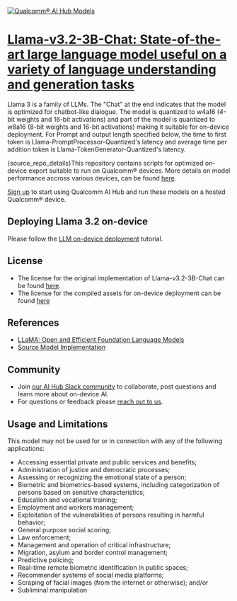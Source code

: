 [![Qualcomm® AI Hub Models](https://qaihub-public-assets.s3.us-west-2.amazonaws.com/qai-hub-models/quic-logo.jpg)](../../README.md)


# [Llama-v3.2-3B-Chat: State-of-the-art large language model useful on a variety of language understanding and generation tasks](https://aihub.qualcomm.com/models/llama_v3_2_3b_chat_quantized)

Llama 3 is a family of LLMs. The "Chat" at the end indicates that the model is optimized for chatbot-like dialogue. The model is quantized to w4a16 (4-bit weights and 16-bit activations) and part of the model is quantized to w8a16 (8-bit weights and 16-bit activations) making it suitable for on-device deployment. For Prompt and output length specified below, the time to first token is Llama-PromptProcessor-Quantized's latency and average time per addition token is Llama-TokenGenerator-Quantized's latency.

{source_repo_details}This repository contains scripts for optimized on-device
export suitable to run on Qualcomm® devices. More details on model performance
accross various devices, can be found [here](https://aihub.qualcomm.com/models/llama_v3_2_3b_chat_quantized).

[Sign up](https://myaccount.qualcomm.com/signup) to start using Qualcomm AI Hub and run these models on a hosted Qualcomm® device.

## Deploying Llama 3.2 on-device

Please follow the [LLM on-device deployment](https://github.com/quic/ai-hub-apps/tree/main/tutorials/llm_on_genie) tutorial.





## License
* The license for the original implementation of Llama-v3.2-3B-Chat can be found
  [here](https://github.com/facebookresearch/llama/blob/main/LICENSE).
* The license for the compiled assets for on-device deployment can be found [here](https://github.com/facebookresearch/llama/blob/main/LICENSE)


## References
* [LLaMA: Open and Efficient Foundation Language Models](https://www.llama.com/docs/model-cards-and-prompt-formats/llama3_2/)
* [Source Model Implementation](https://github.com/meta-llama/llama3/tree/main)



## Community
* Join [our AI Hub Slack community](https://aihub.qualcomm.com/community/slack) to collaborate, post questions and learn more about on-device AI.
* For questions or feedback please [reach out to us](mailto:ai-hub-support@qti.qualcomm.com).


## Usage and Limitations

This model may not be used for or in connection with any of the following applications:

- Accessing essential private and public services and benefits;
- Administration of justice and democratic processes;
- Assessing or recognizing the emotional state of a person;
- Biometric and biometrics-based systems, including categorization of persons based on sensitive characteristics;
- Education and vocational training;
- Employment and workers management;
- Exploitation of the vulnerabilities of persons resulting in harmful behavior;
- General purpose social scoring;
- Law enforcement;
- Management and operation of critical infrastructure;
- Migration, asylum and border control management;
- Predictive policing;
- Real-time remote biometric identification in public spaces;
- Recommender systems of social media platforms;
- Scraping of facial images (from the internet or otherwise); and/or
- Subliminal manipulation


